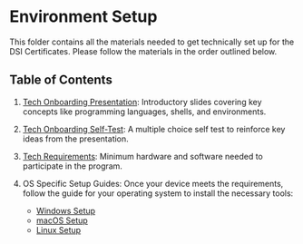 # Environment Setup

This folder contains all the materials needed to get technically set up for the DSI Certificates. Please follow the materials in the order outlined below.

## Table of Contents

1. [Tech Onboarding Presentation](./tech_onboarding.pdf): Introductory slides covering key concepts like programming languages, shells, and environments.

2. [Tech Onboarding Self-Test](./tech_onboarding_test.md): A multiple choice self test to reinforce key ideas from the presentation.

3. [Tech Requirements](./tech_requirements.md): Minimum hardware and software needed to participate in the program.

4. OS Specific Setup Guides: Once your device meets the requirements, follow the guide for your operating system to install the necessary tools:
   - [Windows Setup](./os_guides/tech_onboarding_windows.md)
   - [macOS Setup](./os_guides/tech_onboarding_mac.md)
   - [Linux Setup](./os_guides/tech_onboarding_linux.md)
